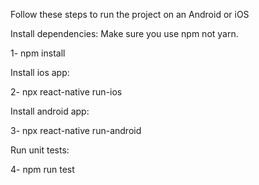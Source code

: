 Follow these steps to run the project on an Android or iOS

Install dependencies: Make sure you use npm not yarn.

1- npm install

Install ios app:

2- npx react-native run-ios

Install android app:

3- npx react-native run-android

Run unit tests:

4- npm run test
